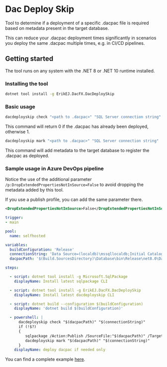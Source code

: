 # Dac Deploy Skip

Tool to determine if a deployment of a specific .dacpac file is required based on metadata present in the target database. 

This can reduce your .dacpac deployment times significantly in scenarios you deploy the same .dacpac multiple times, e.g. in CI/CD pipelines.

## Getting started

The tool runs on any system with the .NET 8 or .NET 10 runtime installed. 

### Installing the tool

```bash
dotnet tool install -g ErikEJ.DacFX.DacDeploySkip
```

### Basic usage

```bash
dacdeployskip check "<path to .dacpac>" "SQL Server connection string" 
```

This command will return 0 if the .dacpac has already been deployed, otherwise 1.

```bash
dacdeployskip mark "<path to .dacpac>" "SQL Server connection string" 
```

This command will add metadata to the target database to register the .dacpac as deployed.

### Sample usage in Azure DevOps pipeline

Notice the use of the additional parameter `/p:DropExtendedPropertiesNotInSource=False` to avoid dropping the metadata added by this tool.

If you use a publish profile, you can add the same parameter there.

```xml
<DropExtendedPropertiesNotInSource>False</DropExtendedPropertiesNotInSource>
```

```yml
trigger:
- main

pool:
  name: selfhosted

variables:
  buildConfiguration: 'Release'
  connectionString: 'Data Source=(localdb)\mssqllocaldb;Initial Catalog=TestBed;Integrated Security=true;Encrypt=false'
  dacpacPath: '$(Build.SourcesDirectory)\Database\bin\Release\net8.0\Database.dacpac'

steps:

  - script: dotnet tool install -g Microsoft.SqlPackage
    displayName: Install latest sqlpackage CLI

  - script: dotnet tool install -g ErikEJ.DacFX.DacDeploySkip
    displayName: Install latest dacdeployskip CLI

  - script: dotnet build --configuration $(buildConfiguration)
    displayName: 'dotnet build $(buildConfiguration)'

  - powershell: |
      dacdeployskip check "$(dacpacPath)" "$(connectionString)"
      if (!$?)
      {
         sqlpackage /Action:Publish /SourceFile:"$(dacpacPath)" /TargetConnectionString:"$(connectionString)" /p:DropExtendedPropertiesNotInSource=False
         dacdeployskip mark "$(dacpacPath)" "$(connectionString)"
      }
    displayName: deploy dacpac if needed only

```

You can find a complete example [here](/sample).

